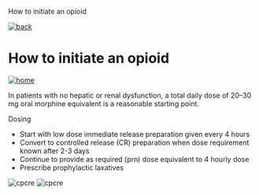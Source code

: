  How to initiate an opioid         

[![back](images/backarrow.png)](Content_Hub.html)

How to initiate an opioid
=========================

[![home](images/homebtn.png)](main_menu.html)

In patients with no hepatic or renal dysfunction, a total daily dose of 20–30 mg oral morphine equivalent is a reasonable starting point.

Dosing

*   Start with low dose immediate release preparation given every 4 hours
*   Convert to controlled release (CR) preparation when dose requirement known after 2-3 days
*   Continue to provide as required (prn) dose equivalent to 4 hourly dose
*   Prescribe prophylactic laxatives

![cpcre](images/banner-long-footer-whitetext.png) ![cpcre](images/acrrm.png)
